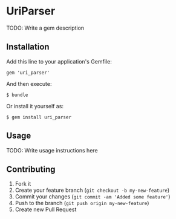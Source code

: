 # UriParser

TODO: Write a gem description

## Installation

Add this line to your application's Gemfile:

    gem 'uri_parser'

And then execute:

    $ bundle

Or install it yourself as:

    $ gem install uri_parser

## Usage

TODO: Write usage instructions here

## Contributing

1. Fork it
2. Create your feature branch (`git checkout -b my-new-feature`)
3. Commit your changes (`git commit -am 'Added some feature'`)
4. Push to the branch (`git push origin my-new-feature`)
5. Create new Pull Request
